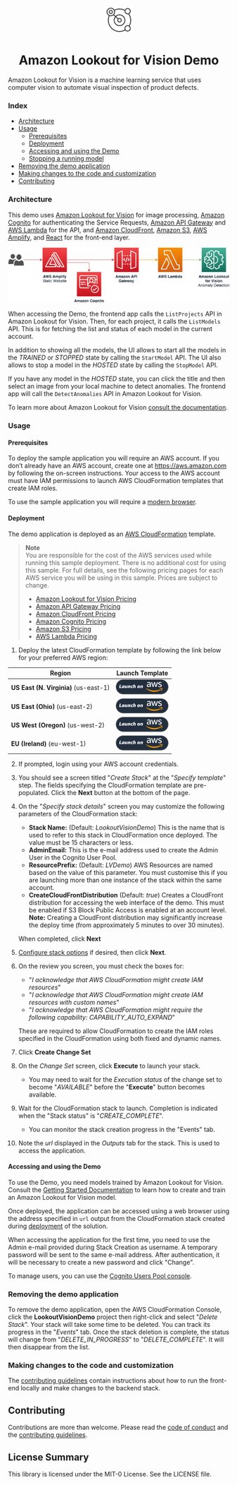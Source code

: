 <p align="center">
  <img src="docs/lvlogo.png" alt="Amazon Lookout for Vision Demo Logo" />
</p>
<h1 align="center">Amazon Lookout for Vision Demo</h1>

Amazon Lookout for Vision is a machine learning service that uses computer vision to automate visual inspection of product defects.

### Index

* [Architecture](#architecture)
* [Usage](#usage)
  * [Prerequisites](#prerequisites)
  * [Deployment](#deployment)
  * [Accessing and using the Demo](#accessing-and-using-the-demo)
  * [Stopping a running model](#stopping-a-running-model)
* [Removing the demo application](#removing-the-demo-application)
* [Making changes to the code and customization](#making-changes-to-the-code-and-customization)
* [Contributing](#contributing)

### Architecture

This demo uses [Amazon Lookout for Vision](https://aws.amazon.com/lookoutvision) for image processing, [Amazon Cognito](https://aws.amazon.com/cognito) for authenticating the Service Requests, [Amazon API Gateway](https://aws.amazon.com/api-gateway) and [AWS Lambda](https://aws.amazon.com/lambda) for the API, and [Amazon CloudFront](https://aws.amazon.com/cloudfront), [Amazon S3](https://aws.amazon.com/s3), [AWS Amplify](https://aws.amazon.com/amplify), and [React](https://reactjs.org) for the front-end layer.

<p align="center">
  <img src="docs/lv.png" alt="Architecture Diagram" />
</p>

When accessing the Demo, the frontend app calls the `ListProjects` API in Amazon Lookout for Vision. Then, for each project, it calls the `ListModels` API. This is for fetching the list and status of each model in the current account.

In addition to showing all the models, the UI allows to start all the models in the *TRAINED* or *STOPPED* state by calling the `StartModel` API.
The UI also allows to stop a model in the *HOSTED* state by calling the `StopModel` API.

If you have any model in the *HOSTED* state, you can click the title and then select an image from your local machine to detect anomalies. The frontend app will call the `DetectAnomalies` API in Amazon Lookout for Vision.

To learn more about Amazon Lookout for Vision [consult the documentation](https://docs.aws.amazon.com/lookoutvision).


### Usage

#### Prerequisites

To deploy the sample application you will require an AWS account. If you don’t already have an AWS account, create one at <https://aws.amazon.com> by following the on-screen instructions. Your access to the AWS account must have IAM permissions to launch AWS CloudFormation templates that create IAM roles.

To use the sample application you will require a [modern browser](https://caniuse.com/#search=FileReader%20API).

#### Deployment

The demo application is deployed as an [AWS CloudFormation](https://aws.amazon.com/cloudformation) template.

> **Note**  
You are responsible for the cost of the AWS services used while running this sample deployment. There is no additional cost for using this sample. For full details, see the following pricing pages for each AWS service you will be using in this sample.  Prices are subject to change.
> * [Amazon Lookout for Vision Pricing](https://aws.amazon.com/lookoutvision/pricing/)
> * [Amazon API Gateway Pricing](https://aws.amazon.com/api-gateway/pricing/)
> * [Amazon CloudFront Pricing](https://aws.amazon.com/cloudfront/pricing/)
> * [Amazon Cognito Pricing](https://aws.amazon.com/cognito/pricing/)
> * [Amazon S3 Pricing](https://aws.amazon.com/s3/pricing/)
> * [AWS Lambda Pricing](https://aws.amazon.com/lambda/pricing/)


1. Deploy the latest CloudFormation template by following the link below for your preferred AWS region:

|Region|Launch Template|
|------|---------------|
|**US East (N. Virginia)** (us-east-1) | [![Launch the LookoutVisionDemo Stack with CloudFormation](docs/deploy-to-aws.png)](https://console.aws.amazon.com/cloudformation/home?region=us-east-1#/stacks/new?stackName=LookoutVisionDemo&templateURL=https://solution-builders-us-east-1.s3.us-east-1.amazonaws.com/amazon-lookout-for-vision-demo/latest/template.yaml)|
|**US East (Ohio)** (us-east-2) | [![Launch the LookoutVisionDemo Stack with CloudFormation](docs/deploy-to-aws.png)](https://console.aws.amazon.com/cloudformation/home?region=us-east-2#/stacks/new?stackName=LookoutVisionDemo&templateURL=https://solution-builders-us-east-2.s3.us-east-2.amazonaws.com/amazon-lookout-for-vision-demo/latest/template.yaml)|
|**US West (Oregon)** (us-west-2) | [![Launch the LookoutVisionDemo Stack with CloudFormation](docs/deploy-to-aws.png)](https://console.aws.amazon.com/cloudformation/home?region=us-west-2#/stacks/new?stackName=LookoutVisionDemo&templateURL=https://solution-builders-us-west-2.s3.us-west-2.amazonaws.com/amazon-lookout-for-vision-demo/latest/template.yaml)|
|**EU (Ireland)** (eu-west-1) | [![Launch the LookoutVisionDemo Stack with CloudFormation](docs/deploy-to-aws.png)](https://console.aws.amazon.com/cloudformation/home?region=eu-west-1#/stacks/new?stackName=LookoutVisionDemo&templateURL=https://solution-builders-eu-west-1.s3.eu-west-1.amazonaws.com/amazon-lookout-for-vision-demo/latest/template.yaml)|

2. If prompted, login using your AWS account credentials.
3. You should see a screen titled "*Create Stack*" at the "*Specify template*" step. The fields specifying the CloudFormation template are pre-populated. Click the **Next** button at the bottom of the page.
4. On the "*Specify stack details*" screen you may customize the following parameters of the CloudFormation stack:
   * **Stack Name:** (Default: *LookoutVisionDemo*) This is the name that is used to refer to this stack in CloudFormation once deployed. The value must be 15 characters or less.
   * **AdminEmail:** This is the e-mail address used to create the Admin User in the Cognito User Pool.
   * **ResourcePrefix:** (Default: *LVDemo*) AWS Resources are named based on the value of this parameter. You must customise this if you are launching more than one instance of the stack within the same account.
   * **CreateCloudFrontDistribution**  (Default: *true*) Creates a CloudFront distribution for accessing the web interface of the demo. This must be enabled if S3 Block Public Access is enabled at an account level. **Note:** Creating a CloudFront distribution may significantly increase the deploy time (from approximately 5 minutes to over 30 minutes).

   When completed, click **Next**
5. [Configure stack options](https://docs.aws.amazon.com/AWSCloudFormation/latest/UserGuide/cfn-console-add-tags.html) if desired, then click **Next**.
6. On the review you screen, you must check the boxes for:
   * "*I acknowledge that AWS CloudFormation might create IAM resources*" 
   * "*I acknowledge that AWS CloudFormation might create IAM resources with custom names*"
   * "*I acknowledge that AWS CloudFormation might require the following capability: CAPABILITY_AUTO_EXPAND*"

   These are required to allow CloudFormation to create the IAM roles specified in the CloudFormation using both fixed and dynamic names.
7. Click **Create Change Set**
8. On the *Change Set* screen, click **Execute** to launch your stack.
   * You may need to wait for the *Execution status* of the change set to become "*AVAILABLE*" before the "**Execute**" button becomes available.
9. Wait for the CloudFormation stack to launch. Completion is indicated when the "Stack status" is "*CREATE_COMPLETE*".
   * You can monitor the stack creation progress in the "Events" tab.
10. Note the *url* displayed in the *Outputs* tab for the stack. This is used to access the application.

#### Accessing and using the Demo

To use the Demo, you need models trained by Amazon Lookout for Vision. Consult the [Getting Started Documentation](https://docs.aws.amazon.com/lookout-for-vision/latest/developer-guide/what-is.html) to learn how to create and train an Amazon Lookout for Vision model.

Once deployed, the application can be accessed using a web browser using the address specified in `url` output from the CloudFormation stack created during [deployment](#deployment) of the solution.

When accessing the application for the first time, you need to use the Admin e-mail provided during Stack Creation as username. A temporary password will be sent to the same e-mail address. After authentication, it will be necessary to create a new password and click "Change".

To manage users, you can use the [Cognito Users Pool console](https://console.aws.amazon.com/cognito/users).

### Removing the demo application

To remove the demo application, open the AWS CloudFormation Console, click the **LookoutVisionDemo** project then right-click and select "*Delete Stack*". Your stack will take some time to be deleted. You can track its progress in the "*Events*" tab. Once the stack deletion is complete, the status will change from "*DELETE_IN_PROGRESS*" to "*DELETE_COMPLETE*". It will then disappear from the list.

### Making changes to the code and customization

The [contributing guidelines](CONTRIBUTING.md) contain instructions about how to run the front-end locally and make changes to the backend stack.

## Contributing

Contributions are more than welcome. Please read the [code of conduct](CODE_OF_CONDUCT.md) and the [contributing guidelines](CONTRIBUTING.md).

## License Summary

This library is licensed under the MIT-0 License. See the LICENSE file.
